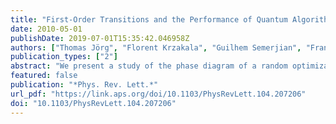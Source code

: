 ```yaml
---
title: "First-Order Transitions and the Performance of Quantum Algorithms in Random Optimization Problems"
date: 2010-05-01
publishDate: 2019-07-01T15:35:42.046958Z
authors: ["Thomas Jörg", "Florent Krzakala", "Guilhem Semerjian", "Francesco Zamponi"]
publication_types: ["2"]
abstract: "We present a study of the phase diagram of a random optimization problem in the presence of quantum fluctuations. Our main result is the characterization of the nature of the phase transition, which we find to be a first-order quantum phase transition. We provide evidence that the gap vanishes exponentially with the system size at the transition. This indicates that the quantum adiabatic algorithm requires a time growing exponentially with system size to find the ground state of this problem."
featured: false
publication: "*Phys. Rev. Lett.*"
url_pdf: "https://link.aps.org/doi/10.1103/PhysRevLett.104.207206"
doi: "10.1103/PhysRevLett.104.207206"
---
```


